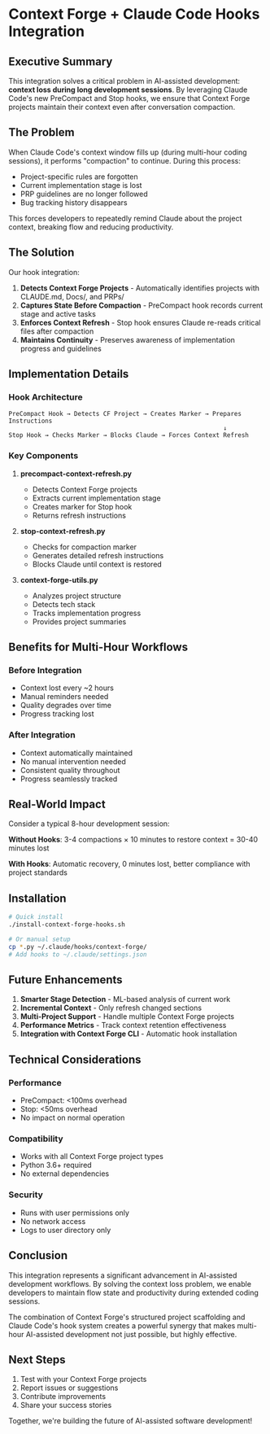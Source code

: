 # Context Forge + Claude Code Hooks Integration

## Executive Summary

This integration solves a critical problem in AI-assisted development: **context loss during long development sessions**. By leveraging Claude Code's new PreCompact and Stop hooks, we ensure that Context Forge projects maintain their context even after conversation compaction.

## The Problem

When Claude Code's context window fills up (during multi-hour coding sessions), it performs "compaction" to continue. During this process:
- Project-specific rules are forgotten
- Current implementation stage is lost  
- PRP guidelines are no longer followed
- Bug tracking history disappears

This forces developers to repeatedly remind Claude about the project context, breaking flow and reducing productivity.

## The Solution

Our hook integration:

1. **Detects Context Forge Projects** - Automatically identifies projects with CLAUDE.md, Docs/, and PRPs/
2. **Captures State Before Compaction** - PreCompact hook records current stage and active tasks
3. **Enforces Context Refresh** - Stop hook ensures Claude re-reads critical files after compaction
4. **Maintains Continuity** - Preserves awareness of implementation progress and guidelines

## Implementation Details

### Hook Architecture

```
PreCompact Hook → Detects CF Project → Creates Marker → Prepares Instructions
                                                           ↓
Stop Hook → Checks Marker → Blocks Claude → Forces Context Refresh
```

### Key Components

1. **precompact-context-refresh.py**
   - Detects Context Forge projects
   - Extracts current implementation stage
   - Creates marker for Stop hook
   - Returns refresh instructions

2. **stop-context-refresh.py**
   - Checks for compaction marker
   - Generates detailed refresh instructions
   - Blocks Claude until context is restored

3. **context-forge-utils.py**
   - Analyzes project structure
   - Detects tech stack
   - Tracks implementation progress
   - Provides project summaries

## Benefits for Multi-Hour Workflows

### Before Integration
- Context lost every ~2 hours
- Manual reminders needed
- Quality degrades over time
- Progress tracking lost

### After Integration  
- Context automatically maintained
- No manual intervention needed
- Consistent quality throughout
- Progress seamlessly tracked

## Real-World Impact

Consider a typical 8-hour development session:

**Without Hooks**: 3-4 compactions × 10 minutes to restore context = 30-40 minutes lost

**With Hooks**: Automatic recovery, 0 minutes lost, better compliance with project standards

## Installation

```bash
# Quick install
./install-context-forge-hooks.sh

# Or manual setup
cp *.py ~/.claude/hooks/context-forge/
# Add hooks to ~/.claude/settings.json
```

## Future Enhancements

1. **Smarter Stage Detection** - ML-based analysis of current work
2. **Incremental Context** - Only refresh changed sections
3. **Multi-Project Support** - Handle multiple Context Forge projects
4. **Performance Metrics** - Track context retention effectiveness
5. **Integration with Context Forge CLI** - Automatic hook installation

## Technical Considerations

### Performance
- PreCompact: <100ms overhead
- Stop: <50ms overhead  
- No impact on normal operation

### Compatibility
- Works with all Context Forge project types
- Python 3.6+ required
- No external dependencies

### Security
- Runs with user permissions only
- No network access
- Logs to user directory only

## Conclusion

This integration represents a significant advancement in AI-assisted development workflows. By solving the context loss problem, we enable developers to maintain flow state and productivity during extended coding sessions.

The combination of Context Forge's structured project scaffolding and Claude Code's hook system creates a powerful synergy that makes multi-hour AI-assisted development not just possible, but highly effective.

## Next Steps

1. Test with your Context Forge projects
2. Report issues or suggestions
3. Contribute improvements
4. Share your success stories

Together, we're building the future of AI-assisted software development!